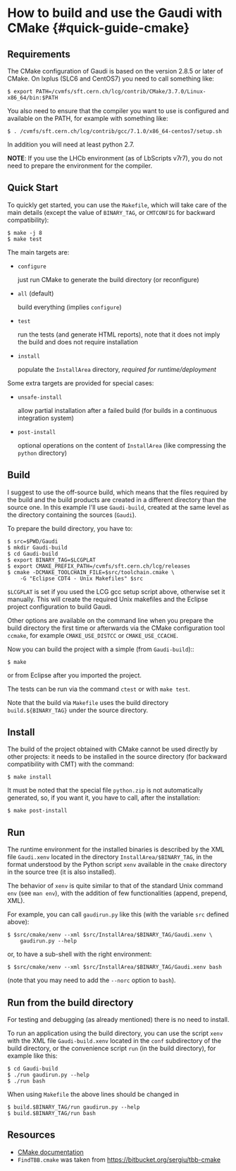 How to build and use the Gaudi with CMake {#quick-guide-cmake}
=========================================

Requirements
------------
The CMake configuration of Gaudi is based on the version 2.8.5 or later of
CMake. On lxplus (SLC6 and CentOS7) you need to call something like:

    $ export PATH=/cvmfs/sft.cern.ch/lcg/contrib/CMake/3.7.0/Linux-x86_64/bin:$PATH

You also need to ensure that the compiler you want to use is configured and
available on the PATH, for example with something like:

    $ . /cvmfs/sft.cern.ch/lcg/contrib/gcc/7.1.0/x86_64-centos7/setup.sh

In addition you will need at least python 2.7.

**NOTE**: If you use the LHCb environment (as of LbScripts v7r7), you do not
need to prepare the environment for the compiler.

Quick Start
-----------
To quickly get started, you can use the `Makefile`, which
will take care of the main details (except the value of `BINARY_TAG`, or
`CMTCONFIG` for backward compatibility):

    $ make -j 8
    $ make test

The main targets are:

* `configure`

    just run CMake to generate the build directory (or reconfigure)

* `all` (default)

    build everything (implies `configure`)

* `test`

    run the tests (and generate HTML reports), note that it does not
    imply the build and does not require installation

* `install`

    populate the `InstallArea` directory, *required for runtime/deployment*

Some extra targets are provided for special cases:

* `unsafe-install`

    allow partial installation after a failed build (for builds in a
    continuous integration system)

* `post-install`

    optional operations on the content of `InstallArea` (like compressing
    the `python` directory)


Build
-----
I suggest to use the off-source build, which means that the files required by
the build and the build products are created in a different directory than the
source one.
In this example I'll use `Gaudi-build`, created at the same level as the
directory containing the sources (`Gaudi`).

To prepare the build directory, you have to:

    $ src=$PWD/Gaudi
    $ mkdir Gaudi-build
    $ cd Gaudi-build
    $ export BINARY_TAG=$LCGPLAT                                      
    $ export CMAKE_PREFIX_PATH=/cvmfs/sft.cern.ch/lcg/releases
    $ cmake -DCMAKE_TOOLCHAIN_FILE=$src/toolchain.cmake \
        -G "Eclipse CDT4 - Unix Makefiles" $src

`$LCGPLAT` is set if you used the LCG gcc setup script above, otherwise set it manually.
This will create the required Unix makefiles and the Eclipse project
configuration to build Gaudi.

Other options are available on the command line when you prepare the build
directory the first time or afterwards via the CMake configuration tool
`ccmake`, for example `CMAKE_USE_DISTCC` or `CMAKE_USE_CCACHE`.

Now you can build the project with a simple (from `Gaudi-build`)::

    $ make

or from Eclipse after you imported the project.

The tests can be run via the command `ctest` or with `make test`.

Note that the build via `Makefile` uses the build directory
`build.${BINARY_TAG}` under the source directory.


Install
-------
The build of the project obtained with CMake cannot be used directly by other
projects: it needs to be installed in the source directory (for backward
compatibility with CMT) with the command:

    $ make install

It must be noted that the special file ``python.zip`` is not automatically
generated, so, if you want it, you have to call, after the installation:

    $ make post-install


Run
---
The runtime environment for the installed binaries is described by the XML file
`Gaudi.xenv` located in the directory `InstallArea/$BINARY_TAG`, in
the format understood by the Python script `xenv` available in the `cmake`
directory in the source tree (it is also installed).

The behavior of `xenv` is quite similar to that of the standard Unix
command `env` (see `man env`), with the addition of few functionalities
(append, prepend, XML).

For example, you can call `gaudirun.py` like this (with the variable `src`
defined above):

    $ $src/cmake/xenv --xml $src/InstallArea/$BINARY_TAG/Gaudi.xenv \
        gaudirun.py --help

or, to have a sub-shell with the right environment:

    $ $src/cmake/xenv --xml $src/InstallArea/$BINARY_TAG/Gaudi.xenv bash

(note that you may need to add the `--norc` option to `bash`).


Run from the build directory
----------------------------
For testing and debugging (as already mentioned) there is no need to install.

To run an application using the build directory, you can use the script
`xenv` with the XML file `Gaudi-build.xenv` located in the `conf` subdirectory
of the build directory, or the convenience script `run` (in the build directory),
for example like this:

    $ cd Gaudi-build
    $ ./run gaudirun.py --help
    $ ./run bash

When using `Makefile` the above lines should be changed in

    $ build.$BINARY_TAG/run gaudirun.py --help
    $ build.$BINARY_TAG/run bash


Resources
-------------
* [CMake documentation](http://www.cmake.org/cmake/help/documentation.html)
* `FindTBB.cmake` was taken from <https://bitbucket.org/sergiu/tbb-cmake>
